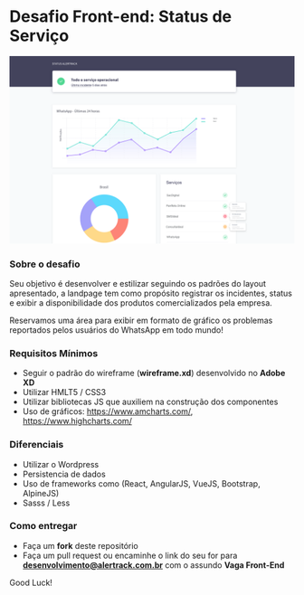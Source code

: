 # Desafio Front-end: Status de Serviço

![Wireframe](wireframe.png)

### Sobre o desafio

Seu objetivo é desenvolver e estilizar seguindo os padrões do layout apresentado, a landpage tem como propósito registrar os incidentes, status e exibir a disponibilidade dos produtos comercializados pela empresa. 

Reservamos uma área para exibir em formato de gráfico os problemas reportados pelos usuários do WhatsApp em todo mundo!

### Requisitos Mínimos

* Seguir o padrão do wireframe (**wireframe.xd**) desenvolvido no **Adobe XD**
* Utilizar HMLT5 / CSS3
* Utilizar bibliotecas JS que auxiliem na construção dos componentes
* Uso de gráficos: https://www.amcharts.com/, https://www.highcharts.com/


### Diferenciais

* Utilizar o Wordpress
* Persistencia de dados
* Uso de frameworks como (React, AngularJS, VueJS, Bootstrap, AlpineJS)
* Sasss / Less

### Como entregar

* Faça um **fork** deste repositório
* Faça um pull request ou encaminhe o link do seu for para **desenvolvimento@alertrack.com.br** com o assundo **Vaga Front-End**



Good Luck!
